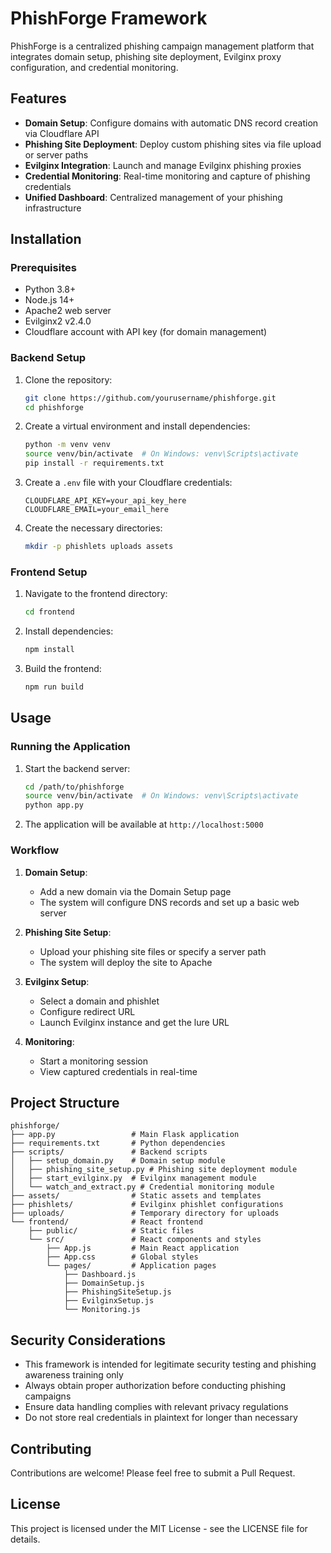 # PhishForge Framework

PhishForge is a centralized phishing campaign management platform that integrates domain setup, phishing site deployment, Evilginx proxy configuration, and credential monitoring.

## Features

- **Domain Setup**: Configure domains with automatic DNS record creation via Cloudflare API
- **Phishing Site Deployment**: Deploy custom phishing sites via file upload or server paths
- **Evilginx Integration**: Launch and manage Evilginx phishing proxies
- **Credential Monitoring**: Real-time monitoring and capture of phishing credentials
- **Unified Dashboard**: Centralized management of your phishing infrastructure

## Installation

### Prerequisites

- Python 3.8+
- Node.js 14+
- Apache2 web server
- Evilginx2 v2.4.0
- Cloudflare account with API key (for domain management)

### Backend Setup

1. Clone the repository:
   ```bash
   git clone https://github.com/yourusername/phishforge.git
   cd phishforge
   ```

2. Create a virtual environment and install dependencies:
   ```bash
   python -m venv venv
   source venv/bin/activate  # On Windows: venv\Scripts\activate
   pip install -r requirements.txt
   ```

3. Create a `.env` file with your Cloudflare credentials:
   ```
   CLOUDFLARE_API_KEY=your_api_key_here
   CLOUDFLARE_EMAIL=your_email_here
   ```

4. Create the necessary directories:
   ```bash
   mkdir -p phishlets uploads assets
   ```

### Frontend Setup

1. Navigate to the frontend directory:
   ```bash
   cd frontend
   ```

2. Install dependencies:
   ```bash
   npm install
   ```

3. Build the frontend:
   ```bash
   npm run build
   ```

## Usage

### Running the Application

1. Start the backend server:
   ```bash
   cd /path/to/phishforge
   source venv/bin/activate  # On Windows: venv\Scripts\activate
   python app.py
   ```

2. The application will be available at `http://localhost:5000`

### Workflow

1. **Domain Setup**:
   - Add a new domain via the Domain Setup page
   - The system will configure DNS records and set up a basic web server

2. **Phishing Site Setup**:
   - Upload your phishing site files or specify a server path
   - The system will deploy the site to Apache

3. **Evilginx Setup**:
   - Select a domain and phishlet
   - Configure redirect URL
   - Launch Evilginx instance and get the lure URL

4. **Monitoring**:
   - Start a monitoring session
   - View captured credentials in real-time

## Project Structure

```
phishforge/
├── app.py                 # Main Flask application
├── requirements.txt       # Python dependencies
├── scripts/               # Backend scripts
│   ├── setup_domain.py    # Domain setup module
│   ├── phishing_site_setup.py # Phishing site deployment module
│   ├── start_evilginx.py  # Evilginx management module
│   └── watch_and_extract.py # Credential monitoring module
├── assets/                # Static assets and templates
├── phishlets/             # Evilginx phishlet configurations
├── uploads/               # Temporary directory for uploads
└── frontend/              # React frontend
    ├── public/            # Static files
    └── src/               # React components and styles
        ├── App.js         # Main React application
        ├── App.css        # Global styles
        └── pages/         # Application pages
            ├── Dashboard.js
            ├── DomainSetup.js
            ├── PhishingSiteSetup.js
            ├── EvilginxSetup.js
            └── Monitoring.js
```

## Security Considerations

- This framework is intended for legitimate security testing and phishing awareness training only
- Always obtain proper authorization before conducting phishing campaigns
- Ensure data handling complies with relevant privacy regulations
- Do not store real credentials in plaintext for longer than necessary

## Contributing

Contributions are welcome! Please feel free to submit a Pull Request.

## License

This project is licensed under the MIT License - see the LICENSE file for details.